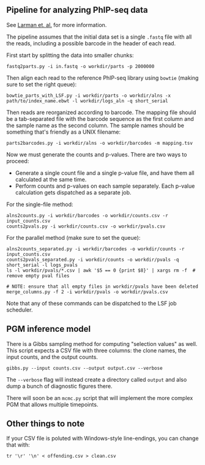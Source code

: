 Pipeline for analyzing PhIP-seq data
------------------------------------

See [Larman et. al.][1] for more information.

The pipeline assumes that the initial data set is a single `.fastq` file with
all the reads, including a possible barcode in the header of each read.

First start by splitting the data into smaller chunks:

    fastq2parts.py -i in.fastq -o workdir/parts -p 2000000

Then align each read to the reference PhIP-seq library using `bowtie` (making
sure to set the right queue):

    bowtie_parts_with_LSF.py -i workdir/parts -o workdir/alns -x path/to/index_name.ebwt -l workdir/logs_aln -q short_serial

Then reads are reorganized according to barcode. The mapping file should be a
tab-separated file with the barcode sequence as the first column and the
sample name as the second column. The sample names should be something that's
friendly as a UNIX filename:

    parts2barcodes.py -i workdir/alns -o workdir/barcodes -m mapping.tsv

Now we must generate the counts and p-values.  There are two ways to proceed:

* Generate a single count file and a single p-value file, and have them all
  calculated at the same time.
* Perform counts and p-values on each sample
  separately. Each p-value calculation gets dispatched as a separate job.

For the single-file method:

    alns2counts.py -i workdir/barcodes -o workdir/counts.csv -r input_counts.csv
    counts2pvals.py -i workdir/counts.csv -o workdir/pvals.csv

For the parallel method (make sure to set the queue):

    alns2counts_separated.py -i workdir/barcodes -o workdir/counts -r input_counts.csv
    counts2pvals_separated.py -i workdir/counts -o workdir/pvals -q short_serial -l logs_pvals
    ls -l workdir/pvals/*.csv | awk '$5 == 0 {print $8}' | xargs rm -f  # remove empty pval files
    
    # NOTE: ensure that all empty files in workdir/pvals have been deleted
    merge_columns.py -f 2 -i workdir/pvals -o workdir/pvals.csv

Note that any of these commands can be dispatched to the LSF job scheduler.


PGM inference model
-------------------

There is a Gibbs sampling method for computing "selection values" as well.  This
script expects a CSV file with three columns: the clone names, the input counts,
and the output counts.

    gibbs.py --input counts.csv --output output.csv --verbose

The `--verbose` flag will instead create a directory called `output` and also
dump a bunch of diagnostic figures there.

There will soon be an `mcmc.py` script that will implement the more complex PGM
that allows multiple timepoints.


Other things to note
--------------------

If your CSV file is poluted with Windows-style line-endings, you can change that
with:

    tr '\r' '\n' < offending.csv > clean.csv

[1]: http://www.nature.com/nbt/journal/v29/n6/full/nbt.1856.html

